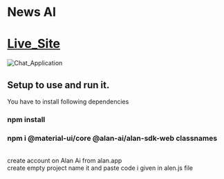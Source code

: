 # News AI
# [Live_Site](https://dazzling-shirley-f813bb.netlify.app/)
![Chat_Application](https://i.ibb.co/jJDKJGC/My-Post.png)

## Setup to use and run it.
You have to install following dependencies
<br>
### npm install
### npm i @material-ui/core @alan-ai/alan-sdk-web classnames 
<br>
create account on Alan Ai from alan.app 
<br>
create empty project name it and paste code i given in alen.js file
